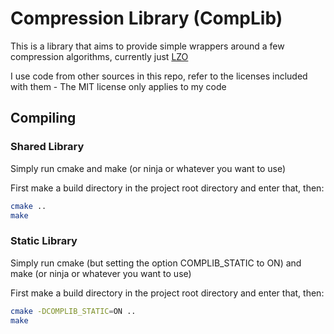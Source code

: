 # Compression Library (CompLib)

This is a library that aims to provide simple wrappers around a few compression algorithms, currently just [LZO](https://www.oberhumer.com/opensource/lzo/)

I use code from other sources in this repo, refer to the licenses included with them - The MIT license only applies to my code

## Compiling

### Shared Library

Simply run cmake and make (or ninja or whatever you want to use)

First make a build directory in the project root directory and enter that, then:

```bash
cmake ..
make
```

### Static Library

Simply run cmake (but setting the option COMPLIB_STATIC to ON) and make (or ninja or whatever you want to use)

First make a build directory in the project root directory and enter that, then:

```bash
cmake -DCOMPLIB_STATIC=ON ..
make
```

